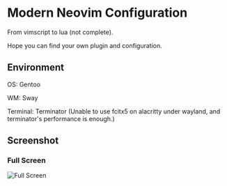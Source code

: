 # Modern Neovim Configuration

From vimscript to lua (not complete).

Hope you can find your own plugin and configuration.

## Environment

OS: Gentoo

WM: Sway

Terminal: Terminator (Unable to use fcitx5 on alacritty under wayland, and terminator's performance is enough.)

## Screenshot

### Full Screen

![Full Screen]("https://github.com/niuiic/modern-neovim-configuration/blob/main/img/full-screen.png")
